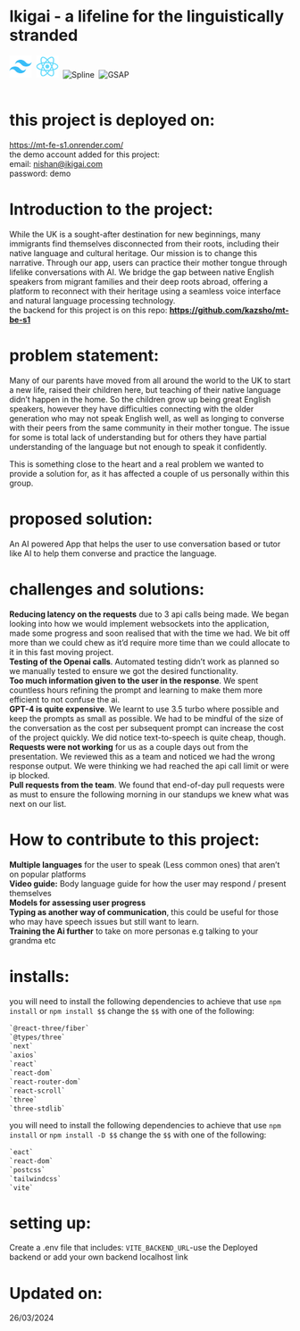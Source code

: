 # Ikigai - a lifeline for the linguistically stranded

<div>
  <img src="https://github.com/devicons/devicon/blob/master/icons/tailwindcss/tailwindcss-original.svg"  title="TailwindCSS" alt="TailwindCSS" width="40" height="40"/>&nbsp;
  <img src="https://github.com/devicons/devicon/blob/master/icons/react/react-original.svg" title="React" alt="React" width="40" height="40"/>&nbsp;
  <img src="https://d33wubrfki0l68.cloudfront.net/6e818a6053f5a11d48f2070de259173df357290c/207d7/_assets/_images/spline_logo.png" title="Spline" alt="Spline" width="40" height="40"/>&nbsp;
  <img src="https://www.saashub.com/images/app/service_logos/45/946180f16230/large.png?1555616439" title="GSAP" alt="GSAP" width="40" height="40"/>&nbsp;
</div>

<br>

# this project is deployed on:

https://mt-fe-s1.onrender.com/
<br>
the demo account added for this project:<br>
email: nishan@ikigai.com<br>
password: demo

# Introduction to the project:

While the UK is a sought-after destination for new beginnings, many immigrants find themselves disconnected from their roots, including their native language and cultural heritage. Our mission is to change this narrative. Through our app, users can practice their mother tongue through lifelike conversations with AI. We bridge the gap between native English speakers from migrant families and their deep roots abroad, offering a platform to reconnect with their heritage using a seamless voice interface and natural language processing technology.
<br>
the backend for this project is on this repo: **https://github.com/kazsho/mt-be-s1**

# problem statement:

Many of our parents have moved from all around the world to the UK to start a new life, raised their children here, but teaching of their native language didn’t happen in the home. So the children grow up being great English speakers, however they have difficulties connecting with the older generation who may not speak English well, as well as longing to converse with their peers from the same community in their mother tongue. The issue for some is total lack of understanding but for others they have partial understanding of the language but not enough to speak it confidently.<br>

This is something close to the heart and a real problem we wanted to provide a solution for, as it has affected a couple of us personally within this group.

# proposed solution:

An AI powered App that helps the user to use conversation based or tutor like AI to help them converse and practice the language.

# challenges and solutions:

**Reducing latency on the requests** due to 3 api calls being made. We began looking into how we would implement websockets into the application, made some progress and soon realised that with the time we had. We bit off more than we could chew as it’d require more time than we could allocate to it in this fast moving project.<br>
**Testing of the Openai calls**. Automated testing didn’t work as planned so we manually tested to ensure we got the desired functionality.<br>
**Too much information given to the user in the response**. We spent countless hours refining the prompt and learning to make them more efficient to not confuse the ai.<br>
**GPT-4 is quite expensive**. We learnt to use 3.5 turbo where possible and keep the prompts as small as possible. We had to be mindful of the size of the conversation as the cost per subsequent prompt can increase the cost of the project quickly. We did notice text-to-speech is quite cheap, though.<br>
**Requests were not working** for us as a couple days out from the presentation. We reviewed this as a team and noticed we had the wrong response output. We were thinking we had reached the api call limit or were ip blocked.<br>
**Pull requests from the team**. We found that end-of-day pull requests were as must to ensure the following morning in our standups we knew what was next on our list.<br>

# How to contribute to this project:

**Multiple languages** for the user to speak (Less common ones) that aren’t on popular platforms<br>
**Video guide:** Body language guide for how the user may respond / present themselves<br>
**Models for assessing user progress**<br>
**Typing as another way of communication**, this could be useful for those who may have speech issues but still want to learn.<br>
**Training the Ai further** to take on more personas e.g talking to your grandma etc<br>

# installs:

you will need to install the following dependencies to achieve that use `npm install` or `npm install $$` change the `$$` with one of the following:

    `@react-three/fiber`
    `@types/three`
    `next`
    `axios`
    `react`
    `react-dom`
    `react-router-dom`
    `react-scroll`
    `three`
    `three-stdlib`

you will need to install the following dependencies to achieve that use `npm install` or `npm install -D $$` change the `$$` with one of the following:

    `eact`
    `react-dom`
    `postcss`
    `tailwindcss`
    `vite`

# setting up:

Create a .env file that includes: `VITE_BACKEND_URL`-use the Deployed backend or add your own backend localhost link
<br>

# Updated on:

26/03/2024
